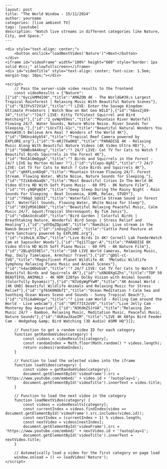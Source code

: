 
    ---
    layout: post
    title: "The World Window - 15/11/2024"
    author: yourname
    categories: [live ambient TV]
    tags: [youtube]
    description: "Watch live streams in different categories like Nature, City, and Space."
    ---

    <div style="text-align: center;">
        <button onclick="loadNextVideo('Nature')">Next</button>
    </div>
    <iframe id="videoFrame" width="100%" height="600" style="border: 1px solid #ccc;" allowfullscreen></iframe>
    <div id="videoTitle" style="text-align: center; font-size: 1.5em; margin-top: 10px;"></div>

    <script>
        // Pass the server-side video results to the frontend
        const videoResults = {"Nature":[{"id":"6ycikMM4IO0","title":"AMAZON 4K - The World&#39;s Largest Tropical Rainforest | Relaxing Music With Beautiful Nature Scenes"},{"id":"BJ3Yv572V1A","title":"? LIVE: Enter the Savage Kingdom: Ultimate Predators | Watch Now on Nat Geo WILD"},{"id":"hAxvZj89-34","title":"?24/7 LIVE: Kitty TV?Cutest Squirrel and Bird Watching?"},{"id":"2_ovWpVE9es","title":"Mountain River Waterfall Flowing 24/7. Water Sounds, Nature White Noise. River Sounds for Sleeping."},{"id":"LUcxT31-G1c","title":"Beautiful Natural Wonders You Won&#39;t Believe Are Real ? Wonders of the World 4K"},{"id":"DHUnz4dyb54","title":"Tropical Reef Camera powered by EXPLORE.org"},{"id":"h-mRJ7XwOKQ","title":"PARADISE 4K - Relaxing Music Along With Beautiful Nature Videos (4K Video Ultra HD)"},{"id":"56WBs0A4Kng","title":"? 24/7 LIVE: Cat TV for Cats to Watch ? Beautiful Birds Squirrels in the Forest 4K"},{"id":"RnCAl0mQgqA","title":"? Birds and Squirrels in the Forest - 24/7 LIVE by Morten Hilmer ?"},{"id":"ylCepo-8gRI","title":"? 24/7 LIVE: Cat TV for Cats to Watch ? Cute Birds and Squirrels 4K"},{"id":"qHXFLsnKDq0","title":"Mountain Stream Flowing 24/7. Forest Stream. Flowing Water. White Noise, Nature Sounds for Sleeping."},{"id":"TZikBxNaaQk","title":"Most Beautiful Cities In The World 8K Video Ultra HD With Soft Piano Music - 60 FPS - 8K Nature Film"},{"id":"Yt-yNQPqWZ4","title":"Deep Sleep During the Rainy Night - Rain Sounds For Sleeping - Beat Insomnia, ASMR, Relax, STUDY"},{"id":"798qd_SQU3I","title":"Waterfall Gentle Stream Sound in forest 24/7. Waterfall Sounds, Flowing Water, White Noise for Sleep"},{"id":"dXIyMS61B68","title":"Beautiful Relaxing Peaceful Music, Calm Music 24/7, &quot;Tropical Shores&quot; By Tim Janis"},{"id":"vDAsUcdcuE0","title":"Bird Garden | Colorful Birds | Breathtaking Nature, Wonderful Bird Songs | Stress Relief and Healing"},{"id":"ydYDqZQpim8","title":"Namibia: Live stream in the Namib Desert"},{"id":"inDzgZjCxmQ","title":"Cattle Pond Pasture at Farm Sanctuary powered by EXPLORE.org"},{"id":"x10vL6_47Dw","title":"Live Birds In 4K! Cornell Lab FeederWatch Cam at Sapsucker Woods"},{"id":"Tq117lqpr-A","title":"PARADISE 8K Video Ultra HD With Soft Piano Music - 60 FPS - 8K Nature Film"},{"id":"2BLqhS59Elc","title":"160 LIVE World Cameras, Relaxing Music, Map, Daily Timelapse, Armchair Travel"},{"id":"gDGl-cC-IVQ","title":"Magnificent Planet Wildlife 4K  ?Melodic Wildlife Symphony Relaxing Piano Music and Animal Scenes"},{"id":"n4acQ0Dobs8","title":"? 24/7 LIVE: Cat TV for Cats to Watch ? Beautiful Birds and Squirrels 4K"},{"id":"uXNU0XgGZhs","title":"TOP 50 BEAUTIFUL ANIMALS - 4K HDR 120fps Dolby Vision with Animal Sounds (Colorfully Dynamic)"},{"id":"N7oOyWgPYwM","title":"4K Animal World : [4K UHD] Beautiful Wildlife Animals and Relaxing Music for Stress Relief"},{"id":"gf6SK0NObfI","title":"Ocean Meditation ? Calm Sea and Soothing Ocean Waves Scene and Sounds - Sunny Tropical Beach"},{"id":"z7SiAaN4ogw","title":"? Live cam World - Rolling Cam around the World - Live webcam"},{"id":"OMlf71t2oV0","title":"Live Jelly Cam - Monterey Bay Aquarium"},{"id":"N3KdmZSJrUA","title":"Relaxing Zen Music 24/7 - Bamboo, Relaxing Music, Meditation Music, Peaceful Music, Nature Sounds"},{"id":"4kRzwJXaeIM","title":"LIVE 4K 60fps Bird Feeder Cam - Hedgehog &amp; Bird Watching (3D Audio) ASMR HQ"}]};

        // Function to get a random video ID for each category
        function getRandomVideo(category) {
            const videos = videoResults[category];
            const randomIndex = Math.floor(Math.random() * videos.length);
            return videos[randomIndex];
        }

        // Function to load the selected video into the iframe
        function loadVideo(category) {
            const video = getRandomVideo(category);
            document.getElementById('videoFrame').src = 'https://www.youtube.com/embed/' + video.id + '?autoplay=1';
            document.getElementById('videoTitle').innerText = video.title;
        }

        // Function to load the next video in the category
        function loadNextVideo(category) {
            const videos = videoResults[category];
            const currentIndex = videos.findIndex(video => document.getElementById('videoFrame').src.includes(video.id));
            const nextIndex = (currentIndex + 1) % videos.length;
            const nextVideo = videos[nextIndex];
            document.getElementById('videoFrame').src = 'https://www.youtube.com/embed/' + nextVideo.id + '?autoplay=1';
            document.getElementById('videoTitle').innerText = nextVideo.title;
        }

        // Automatically load a video for the first category on page load
        window.onload = () => loadVideo('Nature');
    </script>
    